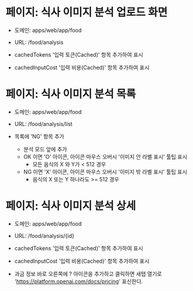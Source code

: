# 페이지: 식사 이미지 분석 업로드 화면

- 도메인: apps/web/app/food
- URL: /food/analysis

- cachedTokens '입력 토큰(Cached)' 항목 추가하여 표시
- cachedInputCost '입력 비용(Cached)' 항목 추가하여 표시

# 페이지: 식사 이미지 분석 목록

- 도메인: apps/web/app/food
- URL: /food/analysis/list

- 목록에 'NG' 항목 추가
  - 분석 모드 앞에 추가
  - OK 이면 'O' 아이콘, 아이콘 마우스 오버시 '이미지 안 라벨 표시' 툴팁 표시
    - 모든 음식의 X 와 Y가 < 512 경우 
  - NG 이면 'X' 아이콘, 아이콘 마우스 오버시 '이미지 밖 라벨 표시' 툴팁 표시
    - 음식의 X 또는 Y 하나라도 >= 512 경우

# 페이지: 식사 이미지 분석 상세

- 도메인: apps/web/app/food
- URL: /food/analysis/{id}

- cachedTokens '입력 토큰(Cached)' 항목 추가하여 표시
- cachedInputCost '입력 비용(Cached)' 항목 추가하여 표시

- 과금 정보 바로 오른쪽에 ? 아이콘을 추가하고 클릭하면 새탭 열기로 'https://platform.openai.com/docs/pricing' 표신한다.

